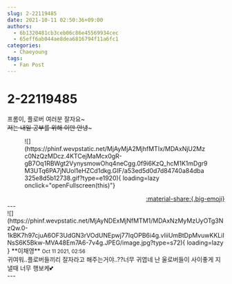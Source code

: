 ```yaml
---
slug: 2-22119485
date: 2021-10-11 02:50:36+09:00
authors:
  - 6b1320481cb3ceb06c86e45569934cec
  - 65eff6ab044ae8dea6816794f11a6fc1
categories:
  - Chaeyoung
tags:
  - Fan Post
---
```


# 2-22119485

<div class="post-container" markdown="1">
<div class="content-container md-sidebar__scrollwrap" markdown="1">

프롬이, 플로버 여러분 잘자요~~~<br>저는 내일 공부를 위해 이만 안녕~~~
<figure markdown="1">
![](https://phinf.wevpstatic.net/MjAyMjA2MjhfMTIx/MDAxNjU2Mzc0NzQzMDcz.4KTCejMaMcx0gR-gB7Oq1RBWgt2VynysmowOhq4neCgg.0f9i6KzQ_hcM1K1mDgr9M3UTq6PA7jNUol1eHZCd1dkg.GIF/a53ed5d0d7d84740a84dba325e8d5b12738.gif?type=e1920){ loading=lazy onclick="openFullscreen(this)"}
</figure>


</div>
</div>

<div style="text-align: right;" markdown="1">
<a href="https://weverse.io/fromis9/fanpost/2-22119485" style="text-align: right;">:material-share:{.big-emoji}</a>
</div>
---

<div class="comments-container md-sidebar__scrollwrap" markdown="1">
<div class="comment" markdown="1">
<div class='id-container' markdown="1">
![](https://phinf.wevpstatic.net/MjAyNDExMjNfMTM1/MDAxNzMyMzUyOTg3NzQw.0-1kBK7h97cjuA6OF3UdGN3rVOdUNEpwj77IqOPB6i4g.vliiUmBtDpMvuwKKLiINsS6K5Bkw-MVA48Em7A6-7v4g.JPEG/image.jpg?type=s72){ loading=lazy }
**<span class="artist">이채영</span>** <small>Oct 11 2021, 02:56</small><br>
</div>
<div class='comment-body' markdown="1">
귀여워..플로버들끼리 잘자라고 해주는거야..??너무 귀엽네 난 울로버들이 사이좋게 지낼때 너무 행보케💕
</div>
</div>
</div>
---
